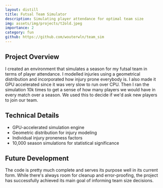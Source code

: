```yaml
---
layout: distill
title: Futsal Team Simulator
description: Simulating player attendance for optimal team size
img: assets/img/projects/t2old.jpeg
importance: 2
category: fun
github: https://github.com/wouterwln/team_sim
---
```


## Project Overview

I created an environment that simulates a season for my futsal team in terms of player attendance. I modelled injuries using a geometrical distribution and incorporated how injury prone everybody is. I also made it GPU accelerated since it was very slow to run over CPU. Then I ran the simulation 10k times to get a sense of how many players we would have in every match over a season. We used this to decide if we'd ask new players to join our team.

## Technical Details

- GPU-accelerated simulation engine
- Geometric distribution for injury modeling
- Individual injury proneness factors
- 10,000 season simulations for statistical significance

## Future Development

The code is pretty much complete and serves its purpose well in its current form. While there's always room for cleanup and error-proofing, the project has successfully achieved its main goal of informing team size decisions.
